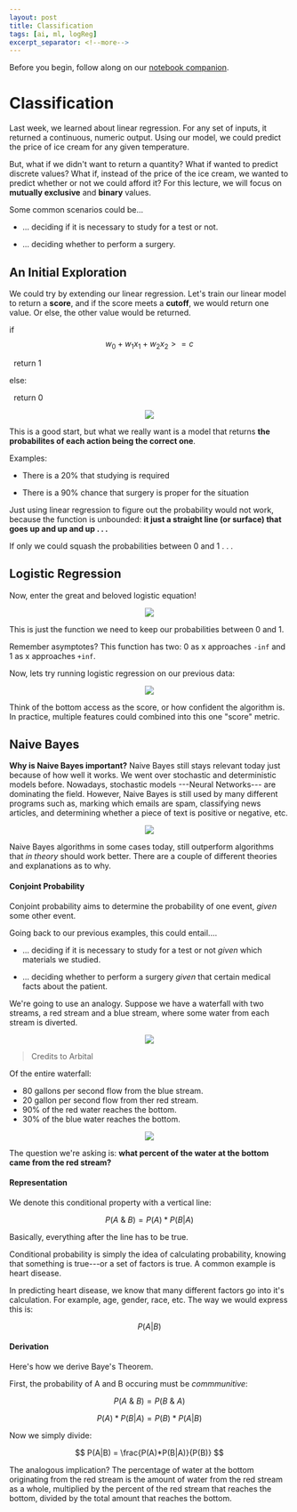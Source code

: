 ```yaml
---
layout: post
title: Classification
tags: [ai, ml, logReg]
excerpt_separator: <!--more-->
---
```


Before you begin, follow along on our [notebook companion](https://colab.research.google.com/drive/1Z2ntlVydT75fDj-V-w8LI-_90K32WIzb).

# Classification

Last week, we learned about linear regression. For any set of inputs, it returned a continuous, numeric output. Using our model, we could predict the price of ice cream for any given temperature.

But, what if we didn't want to return a quantity? What if wanted to predict discrete values? What if, instead of the price of the ice cream, we wanted to predict whether or not we could afford it? For this lecture, we will focus on **mutually exclusive** and **binary** values.

Some common scenarios could be...

* ... deciding if it is necessary to study for a test or not.

* ... deciding whether to perform a surgery.

## An Initial Exploration
We could try by extending our linear regression. Let's train our linear model to return a **score**, and if the score meets a **cutoff**, we would return one value. Or else, the other value would be returned.

if $$w_0 + w_1x_1 + w_2x_2 >= c$$

&nbsp; return 1

else:

&nbsp; return 0

<div style="text-align:center"><img src ="https://i.imgur.com/UXeru5y.png" /></div>

This is a good start, but what we really want  is a model that returns **the probabilites of each action being the correct one**.

Examples:

* There is a 20% that studying is required 

* There is a 90% chance that surgery is proper for the situation

Just using linear regression to figure out the probability would not work, because the function is unbounded: **it just a straight line (or surface) that goes up and up and up . . .**

If only we could squash the probabilities between 0 and 1 . . .

## Logistic Regression

Now, enter the great and beloved logistic equation!

<div style="text-align:center"><img src ="https://i.imgur.com/cRjU634.png" /></div>

This is just the function we need to keep our probabilities between 0 and 1. 

Remember asymptotes? This function has two: 0 as x approaches `-inf` and 1 as x approaches `+inf`.

Now, lets try running logistic regression on our previous data:

<div style="text-align:center"><img src ="https://i.imgur.com/7sQNw8V.png" /></div>

Think of the bottom access as the score, or how confident the algorithm is. In practice, multiple features could combined into this one "score" metric.

## Naive Bayes
**Why is Naive Bayes important?**
Naive Bayes still stays relevant today just because of how well it works. We went over stochastic and deterministic models before. Nowadays, stochastic models ---Neural Networks--- are dominating the field. However, Naive Bayes is still used by many different programs such as, marking which emails are spam, classifying news articles, and determining whether a piece of text is positive or negative, etc.

<div style="text-align:center"><img src ="https://i.postimg.cc/HxrLwDmf/Screen-Shot-2018-10-25-at-12-24-37-PM.png" /></div>

Naive Bayes algorithms in some cases today, still outperform algorithms that *in theory* should work better. There are a couple of different theories and explanations as to why. 

#### Conjoint Probability

Conjoint probability aims to determine the probability of one event, *given* some other event.


Going back to our previous examples, this could entail....

* ... deciding if it is necessary to study for a test or not *given* which materials we studied.

* ... deciding whether to perform a surgery *given* that certain medical facts about the patient.


We're going to use an analogy. Suppose we have a waterfall with two streams, a red stream and a blue stream, where some water from each stream is diverted.

<div style="text-align:center"><img src ="https://i.imgur.com/D8EhY65.png?0" /></div>

> Credits to Arbital

Of the entire waterfall:
* 80 gallons per second flow from the blue stream.
* 20 gallon per second flow from ther red stream.
* 90% of the red water reaches the bottom.
* 30% of the blue water reaches the bottom.

<div style="text-align:center"><img src ="https://i.imgur.com/wK6cg5z.png" /></div>

The question we're asking is: **what percent of the water at the bottom came from the red stream?**

#### Representation

We denote this conditional property with a vertical line:

$$
P(A\:\&\:B) = P(A)*P(B|A)
$$

Basically, everything after the line has to be true. 

Conditional probability is simply the idea of calculating probability, knowing that something is true---or a set of factors is true. A common example is heart disease.

In predicting heart disease, we know that many different factors go into it's calculation. For example, age, gender, race, etc. The way we would express this is:

$$
P(A|B)
$$

#### Derivation

Here's how we derive Baye's Theorem.

First, the probability of A and B occuring must be *commmunitive*:

$$
P(A\:\&\:B) = P(B\:\&\:A)
$$

$$
P(A)*P(B|A) = P(B)*P(A|B)
$$

Now we simply divide:

$$
P(A|B) = \frac{P(A)*P(B|A)}{P(B)}
$$

The analogous implication? The percentage of water at the bottom originating from the red stream is the amount of water from the red stream as a whole, multiplied by the percent of the red stream that reaches the bottom, divided by the total amount that reaches the bottom.


















